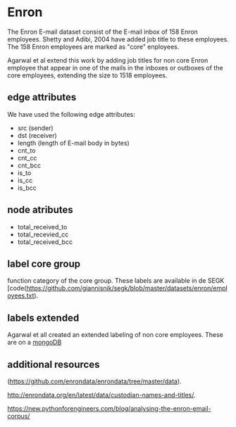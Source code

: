 # Enron

The Enron E-mail dataset consist of the E-mail inbox of 158 Enron employees. Shetty and Adibi, 2004 have added job title to these employees. The 158 Enron employees are marked as "core" enployees.

Agarwal et al extend this work by adding job titles for non core Enron employee that appear in one of the mails in the inboxes or outboxes of the core employees, extending the size to 1518 employees.

## edge attributes
We have used the following edge attributes:

- src (sender)
- dst (receiver)
- length (length of E-mail body in bytes)
- cnt_to
- cnt_cc
- cnt_bcc
- is_to
- is_cc
- is_bcc

## node atributes
- total_received_to
- total_recevied_cc
- total_received_bcc

## label core group
function category of the core group.
These labels are available in de SEGK [code(https://github.com/giannisnik/segk/blob/master/datasets/enron/employees.txt).

## labels extended
Agarwal et all created an extended labeling of non core employees. These are on a [mongoDB](http://www.cs.columbia.edu/~rambow/enron/index.html) 


## additional resources
(https://github.com/enrondata/enrondata/tree/master/data). 

http://enrondata.org/en/latest/data/custodian-names-and-titles/. 

https://new.pythonforengineers.com/blog/analysing-the-enron-email-corpus/
